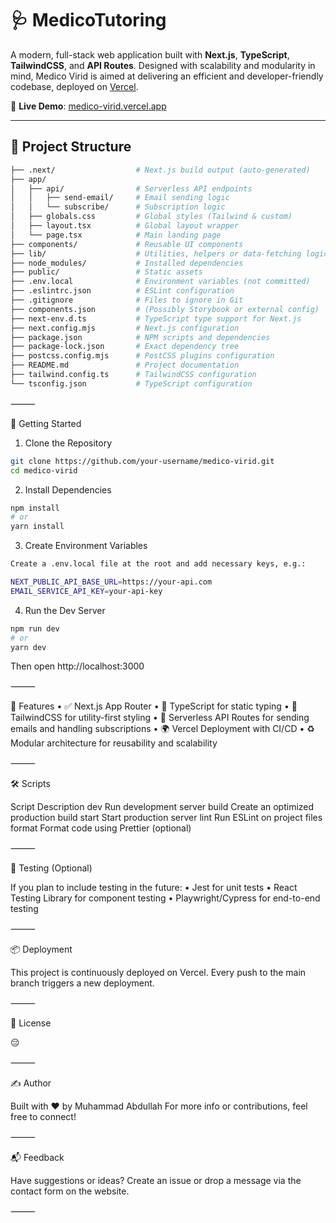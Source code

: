 # 🩺 MedicoTutoring

A modern, full-stack web application built with **Next.js**, **TypeScript**, **TailwindCSS**, and **API Routes**. Designed with scalability and modularity in mind, Medico Virid is aimed at delivering an efficient and developer-friendly codebase, deployed on [Vercel](https://vercel.com).

🔗 **Live Demo**: [medico-virid.vercel.app](https://medico-virid.vercel.app)

---

## 📁 Project Structure

```bash
├── .next/                  # Next.js build output (auto-generated)
├── app/
│   ├── api/                # Serverless API endpoints
│   │   ├── send-email/     # Email sending logic
│   │   └── subscribe/      # Subscription logic
│   ├── globals.css         # Global styles (Tailwind & custom)
│   ├── layout.tsx          # Global layout wrapper
│   └── page.tsx            # Main landing page
├── components/             # Reusable UI components
├── lib/                    # Utilities, helpers or data-fetching logic
├── node_modules/           # Installed dependencies
├── public/                 # Static assets
├── .env.local              # Environment variables (not committed)
├── .eslintrc.json          # ESLint configuration
├── .gitignore              # Files to ignore in Git
├── components.json         # (Possibly Storybook or external config)
├── next-env.d.ts           # TypeScript type support for Next.js
├── next.config.mjs         # Next.js configuration
├── package.json            # NPM scripts and dependencies
├── package-lock.json       # Exact dependency tree
├── postcss.config.mjs      # PostCSS plugins configuration
├── README.md               # Project documentation
├── tailwind.config.ts      # TailwindCSS configuration
└── tsconfig.json           # TypeScript configuration
```


⸻

🚀 Getting Started

1. Clone the Repository
```bash
git clone https://github.com/your-username/medico-virid.git
cd medico-virid
```
2. Install Dependencies
```bash
npm install
# or
yarn install
```
3. Create Environment Variables
```bash
Create a .env.local file at the root and add necessary keys, e.g.:

NEXT_PUBLIC_API_BASE_URL=https://your-api.com
EMAIL_SERVICE_API_KEY=your-api-key
```
4. Run the Dev Server
```bash
npm run dev
# or
yarn dev
```
Then open http://localhost:3000

⸻

🧩 Features
	•	✅ Next.js App Router
	•	🔷 TypeScript for static typing
	•	💨 TailwindCSS for utility-first styling
	•	📨 Serverless API Routes for sending emails and handling subscriptions
	•	🌍 Vercel Deployment with CI/CD
	•	♻️ Modular architecture for reusability and scalability

⸻

🛠️ Scripts

Script	Description
dev	Run development server
build	Create an optimized production build
start	Start production server
lint	Run ESLint on project files
format	Format code using Prettier (optional)



⸻

🧪 Testing (Optional)

If you plan to include testing in the future:
	•	Jest for unit tests
	•	React Testing Library for component testing
	•	Playwright/Cypress for end-to-end testing

⸻

📦 Deployment

This project is continuously deployed on Vercel. Every push to the main branch triggers a new deployment.

⸻

📄 License

😔

⸻

✍️ Author

Built with ❤️ by Muhammad Abdullah
For more info or contributions, feel free to connect!

⸻

📬 Feedback

Have suggestions or ideas? Create an issue or drop a message via the contact form on the website.

⸻
